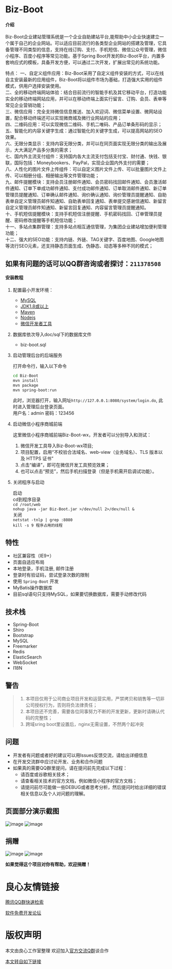 # Biz-Boot

#### 介绍
Biz-Boot企业建站管理系统是一个企业自助建站平台,能帮助中小企业快速建立一个属于自己的企业网站。可以适应目前流行的各类型企业网站的搭建及管理，它具备管理不同类型的信息，支持在线订购、支付、手机短信、微信公众号管理，微信小程序、百度小程序等常见功能。基于Spring Boot开发的Biz-Boot平台，内置多套响应式的模板，具备开发方便，可以通过二次开发，扩展出常见的系统功能。

特点：
一、自定义组件应用：Biz-Boot采用了自定义组件安装的方式，可以在线自主安装最新的应用组件，Biz-Boot将以组件市场为基础，打造强大实用的组件模式，供用户选择安装使用。  
二、全的移动终端网站体验：结合目前流行的智能手机及其它移动平台，打造功能实全的移动终端网站应用，并可以在移动终端上面实行留言、订购、会员、表单等常见企业营销功能；  
三、微信应用：完全支持微信信息推送、加入欢迎词、微信菜单设置、微网站设置，配合移动终端还可以实现微商城及微行业网站的应用；  
四、二维码应用：可以实现微信二维码、手机二唯码、产品订单条形码的显示；  
五、智能化的内容关键字生成：通过智能化的关键字生成，可以提高网站的SEO效果。  
六、无限分类显示：支持内容无限分类，并可以在同页面实现无限分类的输出及展示，大大满足产品多分类的需求；  
七、国内外主流支付组件：支持国内各大主流支付包括支付宝、财付通、快钱、银联，国际包括：Moneybookers、PayPal，实现企业国内外支付的需要；  
八、人性化的图片文件上传组件：可以自定义图片文件上传、可以批量图片文件上传、可以相册分组、相册输出等文件管理功能；  
九、邮件提醒模块：支持会员注册邮件通知、会员密码找回邮件通知、会员激活邮件通知、订单下单成功邮件通知、支付成功邮件通知、订单取消邮件通知、新订单管理员提醒通知、订单确认邮件通知、询价确认通知、询价管理员提醒通知、自助表单自定义管理员邮件知通知、自助表单回复通知、表单提交感谢信通知、新留言自定义管理员邮件知通知、新留言回复通知、内容留言管理员提醒通知。  
十、手机短信提醒模块：支持手机短信注册提醒、手机密码找回、订单管理员提醒、密码修改提醒等手机短信功能；  
十一、多站点集群管理：支持多站点相互通信管理，为集团企业建站增加便利管理功能；  
十二、强大的SEO功能：支持内链、外链、TAG关键字、百度地图、Google地图等流行SEO元素，还支持静态页面生成、伪静态、动态等多种不同的模式； 
   
  
## 如果有问题的话可以QQ群咨询或者探讨：`211378508`
  
    
#### 安装教程

1. 配置最小开发环境：
    * [MySQL](http://u.720life.cn/g/95e6cdfc419b9fe3e81ac644ae2e762d34429c000291673411318cb980922ba38cc66f40cf84d954f9f9d882110b63df)
    * [JDK1.8或以上](http://u.720life.cn/g/0832d3c13dcf440b8c2ddd37014597194dfce0f4546bd12c9ba469d981d9d72919f4da1ec47e2073c43ca10335ad154f4dcc743034fab9c5ceb3c75c3fd4a4fd0ba31dd9b185813cd797059add5eb428)
    * [Maven](http://u.720life.cn/g/8757c0ea56dfb5a954fb8252a8aa377ba930f9108cbecb6d42b53cce5f367c546a4be0e8ad38bfae6fe4ed3712cf5e87)
    * [Nodejs](http://u.720life.cn/g/6dd25ec2eceebbb6348ad519a7343cbc2e7833be65434f55eda7d1b6dff5b6f7)
    * [微信开发者工具](http://u.720life.cn/g/a69e8f5dba5b4106ccc3875c547b1484c20708e11463bd684459f5de41dafa7d0c3e1211843e1cdbef7a640a8fe47dc75e47294b5e75d000ca479e5d58269765021b8fbabad90318955d5cae729789a9)
    
2. 数据库依次导入doc/sql下的数据库文件
    * biz-boot.sql

3. 启动管理后台的后端服务

    打开命令行，输入以下命令
    ```bash
    cd Biz-Boot
    mvn install
    mvn package
    mvn spring-boot:run
    ```
    此时，浏览器打开，输入网址`http://127.0.0.1:8080/system/login.do`, 此时进入管理后台登录页面。  
    用户名：admin
    密码：123456
    
4. 启动微信小程序商城前端
   
   这里微信小程序商城前端Biz-Boot-wx，开发者可以分别导入和测试：
   
   1. 微信开发工具导入Biz-Boot-wx项目;
   2. 项目配置，启用“不校验合法域名、web-view（业务域名）、TLS 版本以及 HTTPS 证书”
   3. 点击“编译”，即可在微信开发工具预览效果；
   4. 也可以点击“预览”，然后手机扫描登录（但是手机需开启调试功能）。

 5. 关闭程序与启动  
 
     启动  
      cd到程序目录  
       `cd /root/web`  
       `nohup java -jar Biz-Boot.jar >/dev/null 2>/dev/null &`  
      关闭  
     `netstat -tnlp | grep :8080`  
     `kill -s 9 程序占用的线程`  
   
   
## 特性

- 社区兼容性（IE9+）
- 页面自适应布局
- 本地登录，手机注册, 邮件注册
- 登录时有验证码，尝试登录次数的限制
- 使用 `Spring-Boot` 开发
- MyBatis操作数据库
- 目前sql语句只支持MySQL，如果要切换数据库，需要手动修改代码 

## 技术栈

- Spring-Boot
- Shiro
- Bootstrap
- MySQL
- Freemarker
- Redis
- ElasticSearch
- WebSocket
- I18N

## 警告

> 1. 本项目仅用于公司商业项目开发和运营实用，严禁拷贝和销售等一切非公司授权行为，否则将负法律责任；
> 2. 本项目还不完善，需要各位同事努力不断的开发更新，更新时请确认代码的完整性；
> 3. 跨域sring boot里设置后，nginx无需设置，不然两个起冲突

## 问题

 * 开发者有问题或者好的建议可以用Issues反馈交流，请给出详细信息
 * 在开发交流群中应讨论开发、业务和合作问题
 * 如果真的需要QQ群里提问，请在提问前先完成以下过程：
    * 请百度或谷歌相关技术；
    * 请查看相关技术的官方文档，例如微信小程序的官方文档；
    * 请提问前尽可能做一些DEBUG或者思考分析，然后提问时给出详细的错误相关信息以及个人对问题的理解。
    
    
 ## 页面部分演示截图
 ![image](doc/index.png)
 ![image](doc/menu.png)
 
 ## 捐赠
 
 ![image](doc/支付宝收款码.jpg)
 ![image](doc/微信支付码.jpg)
 
 **如果觉得这个项目对你有帮助，欢迎捐赠！**



 # 良心友情链接

[腾讯QQ群快速检索](http://u.720life.cn/s/8cf73f7c)

[软件免费开发论坛](http://u.720life.cn/s/bbb01dc0)

# 版权声明 

本文由良心工作室整理 欢迎加入[官方交流Q群](https://u.720life.cn/s/f2316816)谈合作

[本文转自如下链接](http://u.720life.cn/g/2e71d0f0a5c601172267ba20d3a43c6ec1c9051aa717da4204f76d36db88c8f45979cbb8c06b569dbc1e6ecc0ee4a3df87f6e1e6b674767c02fee0b2b46e0f85)